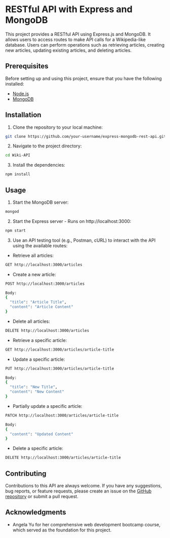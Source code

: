 # RESTful API with Express and MongoDB

This project provides a RESTful API using Express.js and MongoDB. It allows users to access routes to make API calls for a Wikipedia-like database. Users can perform operations such as retrieving articles, creating new articles, updating existing articles, and deleting articles.

## Prerequisites

Before setting up and using this project, ensure that you have the following installed:

- [Node.js](https://nodejs.org/en)
- [MongoDB](https://www.mongodb.com/try/download/community)

## Installation

1. Clone the repository to your local machine:
```bash
git clone https://github.com/your-username/express-mongodb-rest-api.git
```
2. Navigate to the project directory:
```bash
cd Wiki-API
```
3. Install the dependencies:
```bash
npm install
```

## Usage
1. Start the MongoDB server:
```bash
mongod
```
2. Start the Express server - Runs on http://localhost:3000:
```bash
npm start
```


3. Use an API testing tool (e.g., Postman, cURL) to interact with the API using the available routes:
- Retrieve all articles:
```bash
GET http://localhost:3000/articles
```
- Create a new article:
```bash
POST http://localhost:3000/articles

Body:
{
  "title": "Article Title",
  "content": "Article Content"
}

```
- Delete all articles:
```bash
DELETE http://localhost:3000/articles
```
- Retrieve a specific article:
```bash
GET http://localhost:3000/articles/article-title
```
- Update a specific article:
```bash
PUT http://localhost:3000/articles/article-title

Body:
{
  "title": "New Title",
  "content": "New Content"
}
```
- Partially update a specific article:
```bash
PATCH http://localhost:3000/articles/article-title

Body:
{
  "content": "Updated Content"
}
```
- Delete a specific article:
```bash
DELETE http://localhost:3000/articles/article-title
```

## Contributing

Contributions to this API are always welcome. If you have any suggestions, bug reports, or feature requests, please create an issue on the [GitHub repository](https://github.com/tristantanjh/KeeperApp) or submit a pull request.

## Acknowledgments

- Angela Yu for her comprehensive web development bootcamp course, which served as the foundation for this project.








